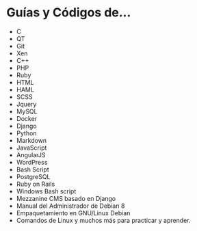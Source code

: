 # Guías y Códigos de...

- C
- QT
- Git
- Xen
- C++
- PHP
- Ruby
- HTML
- HAML
- SCSS
- Jquery
- MySQL
- Docker
- Django
- Python
- Markdown
- JavaScript
- AngularJS
- WordPress
- Bash Script
- PostgreSQL
- Ruby on Rails
- Windows Bash script
- Mezzanine CMS basado en Django
- Manual del Administrador de Debian 8
- Empaquetamiento en GNU/Linux Debian
- Comandos de Linux y muchos más para practicar y aprender.
